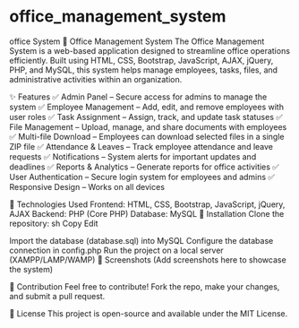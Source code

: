 # office_management_system
office System 
🏢 Office Management System
The Office Management System is a web-based application designed to streamline office operations efficiently. Built using HTML, CSS, Bootstrap, JavaScript, AJAX, jQuery, PHP, and MySQL, this system helps manage employees, tasks, files, and administrative activities within an organization.

✨ Features
✅ Admin Panel – Secure access for admins to manage the system
✅ Employee Management – Add, edit, and remove employees with user roles
✅ Task Assignment – Assign, track, and update task statuses
✅ File Management – Upload, manage, and share documents with employees
✅ Multi-file Download – Employees can download selected files in a single ZIP file
✅ Attendance & Leaves – Track employee attendance and leave requests
✅ Notifications – System alerts for important updates and deadlines
✅ Reports & Analytics – Generate reports for office activities
✅ User Authentication – Secure login system for employees and admins
✅ Responsive Design – Works on all devices

🔧 Technologies Used
Frontend: HTML, CSS, Bootstrap, JavaScript, jQuery, AJAX
Backend: PHP (Core PHP)
Database: MySQL
🚀 Installation
Clone the repository:
sh
Copy
Edit

Import the database (database.sql) into MySQL
Configure the database connection in config.php
Run the project on a local server (XAMPP/LAMP/WAMP)
📸 Screenshots
(Add screenshots here to showcase the system)

🤝 Contribution
Feel free to contribute! Fork the repo, make your changes, and submit a pull request.

📜 License
This project is open-source and available under the MIT License.

